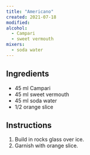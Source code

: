 ```yaml
---
title: "Americano"
created: 2021-07-18
modified:
alcohol:
  - Campari
  - sweet vermouth
mixers:
  - soda water
---
```



## Ingredients

- 45 ml Campari
- 45 ml sweet vermouth
- 45 ml soda water
- 1/2 orange slice

## Instructions

1. Build in rocks glass over ice.
2. Garnish with orange slice.
